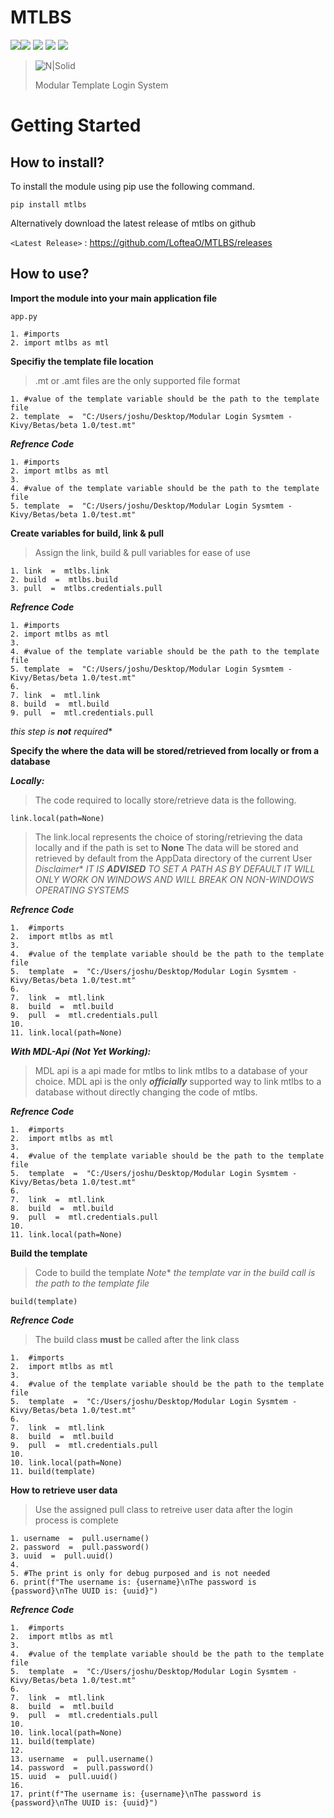 # MTLBS
![](https://img.shields.io/github/stars/LofteaO/mtlbs)![](https://img.shields.io/github/forks/LofteaO/mtlbs) ![](https://img.shields.io/github/tag/LofteaO/mtlbs) ![](https://img.shields.io/github/release/LofteaO/mtlbs) ![](https://img.shields.io/github/issues/LofteaO/mtlbs) 

> ![N|Solid](https://i.ibb.co/sFdhN3f/Add-a-heading-1.png)
> 
> Modular Template Login System

# Getting Started
## How to install?

To install the module using pip use the following command.

    pip install mtlbs

Alternatively download the latest release of mtlbs on github

`<Latest Release>` : https://github.com/LofteaO/MTLBS/releases

## How to use?

**Import the module into your main application file**

    app.py
    
    1. #imports
    2. import mtlbs as mtl

**Specifiy the template file location**

> .mt or .amt files are the only supported file format

    1. #value of the template variable should be the path to the template file
    2. template  =  "C:/Users/joshu/Desktop/Modular Login Sysmtem -Kivy/Betas/beta 1.0/test.mt"

***Refrence Code***

    1. #imports
    2. import mtlbs as mtl
    3.
    4. #value of the template variable should be the path to the template file
    5. template  =  "C:/Users/joshu/Desktop/Modular Login Sysmtem -Kivy/Betas/beta 1.0/test.mt"

**Create variables for build, link & pull**

> Assign the link, build & pull variables for ease of use

    1. link  =  mtlbs.link
    2. build  =  mtlbs.build
    3. pull  =  mtlbs.credentials.pull

***Refrence Code***

    1. #imports
    2. import mtlbs as mtl
    3. 
    4. #value of the template variable should be the path to the template file
    5. template  =  "C:/Users/joshu/Desktop/Modular Login Sysmtem -Kivy/Betas/beta 1.0/test.mt"
    6. 
    7. link  =  mtl.link
    8. build  =  mtl.build
    9. pull  =  mtl.credentials.pull
*this step is **not** required** 

**Specify the where the data will be stored/retrieved from locally or from a database**

***Locally:***

> The code required to locally store/retrieve data is the following.

    link.local(path=None)

> The link.local represents the choice of storing/retrieving the data locally and if the path is set to **None**
> The data will be stored and retrieved by default from the AppData directory of the current User
> *Disclaimer** *IT IS **ADVISED** TO SET A PATH AS BY DEFAULT IT WILL ONLY WORK ON WINDOWS AND WILL BREAK ON NON-WINDOWS OPERATING SYSTEMS*

***Refrence Code***

    1.  #imports
    2.  import mtlbs as mtl
    3. 
    4.  #value of the template variable should be the path to the template file
    5.  template  =  "C:/Users/joshu/Desktop/Modular Login Sysmtem -Kivy/Betas/beta 1.0/test.mt"
    6. 
    7.  link  =  mtl.link
    8.  build  =  mtl.build
    9.  pull  =  mtl.credentials.pull
    10.
    11. link.local(path=None)   

***With MDL-Api (Not Yet Working):***

> MDL api is a api made for mtlbs to link mtlbs to a database of your choice.
> MDL api is the only ***officially*** supported way to link mtlbs to a database without directly changing
> the code of mtlbs.

***Refrence Code***
    
    1.  #imports
    2.  import mtlbs as mtl
    3. 
    4.  #value of the template variable should be the path to the template file
    5.  template  =  "C:/Users/joshu/Desktop/Modular Login Sysmtem -Kivy/Betas/beta 1.0/test.mt"
    6. 
    7.  link  =  mtl.link
    8.  build  =  mtl.build
    9.  pull  =  mtl.credentials.pull 
    10. 
    11. link.local(path=None) 

**Build the template** 

> Code to build the template
> *Note** *the template var in the build call is the path to the template file*

    build(template)

***Refrence Code***

> The build class **must** be called after the link class

    1.  #imports
    2.  import mtlbs as mtl
    3. 
    4.  #value of the template variable should be the path to the template file
    5.  template  =  "C:/Users/joshu/Desktop/Modular Login Sysmtem -Kivy/Betas/beta 1.0/test.mt"
    6. 
    7.  link  =  mtl.link
    8.  build  =  mtl.build
    9.  pull  =  mtl.credentials.pull 
    10.
    10. link.local(path=None)
    11. build(template) 

**How to retrieve user data**

> Use the assigned pull class to retreive user data after the login process is complete

    1. username  =  pull.username()
    2. password  =  pull.password()
    3. uuid  =  pull.uuid()
    4.
	5. #The print is only for debug purposed and is not needed
    6. print(f"The username is: {username}\nThe password is {password}\nThe UUID is: {uuid}")

***Refrence Code***

    1.  #imports
    2.  import mtlbs as mtl
    3. 
    4.  #value of the template variable should be the path to the template file
    5.  template  =  "C:/Users/joshu/Desktop/Modular Login Sysmtem -Kivy/Betas/beta 1.0/test.mt"
    6. 
    7.  link  =  mtl.link
    8.  build  =  mtl.build
    9.  pull  =  mtl.credentials.pull 
    10.
    10. link.local(path=None)
    11. build(template) 
    12. 
    13. username  =  pull.username()
    14. password  =  pull.password()
    15. uuid  =  pull.uuid()
    16. 
    17. print(f"The username is: {username}\nThe password is {password}\nThe UUID is: {uuid}")


